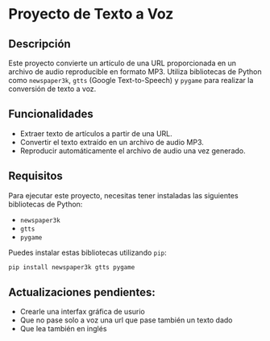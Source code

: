 # Proyecto de Texto a Voz

## Descripción
Este proyecto convierte un artículo de una URL proporcionada en un archivo de audio reproducible en formato MP3. Utiliza bibliotecas de Python como `newspaper3k`, `gtts` (Google Text-to-Speech) y `pygame` para realizar la conversión de texto a voz.

## Funcionalidades
- Extraer texto de artículos a partir de una URL.
- Convertir el texto extraído en un archivo de audio MP3.
- Reproducir automáticamente el archivo de audio una vez generado.

## Requisitos
Para ejecutar este proyecto, necesitas tener instaladas las siguientes bibliotecas de Python:

- `newspaper3k`
- `gtts`
- `pygame`

Puedes instalar estas bibliotecas utilizando `pip`:

```bash
pip install newspaper3k gtts pygame
```

## Actualizaciones pendientes:
* Crearle una interfax gráfica de usurio
* Que no pase solo a voz una url que pase también un texto dado
* Que lea también en inglés
